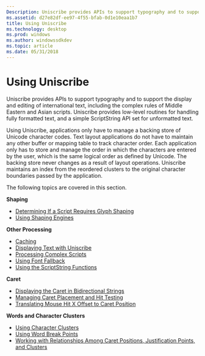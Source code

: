 ```yaml
---
Description: Uniscribe provides APIs to support typography and to support the display and editing of international text, including the complex rules of Middle Eastern and Asian scripts.
ms.assetid: d27e82df-ee97-4f55-bfab-0d1e10eaa1b7
title: Using Uniscribe
ms.technology: desktop
ms.prod: windows
ms.author: windowssdkdev
ms.topic: article
ms.date: 05/31/2018
---
```


# Using Uniscribe

Uniscribe provides APIs to support typography and to support the display and editing of international text, including the complex rules of Middle Eastern and Asian scripts. Uniscribe provides low-level routines for handling fully formatted text, and a simple ScriptString API set for unformatted text.

Using Uniscribe, applications only have to manage a backing store of Unicode character codes. Text layout applications do not have to maintain any other buffer or mapping table to track character order. Each application only has to store and manage the order in which the characters are entered by the user, which is the same logical order as defined by Unicode. The backing store never changes as a result of layout operations. Uniscribe maintains an index from the reordered clusters to the original character boundaries passed by the application.

The following topics are covered in this section.

**Shaping**

-   [Determining If a Script Requires Glyph Shaping](determining-if-a-script-requires-glyph-shaping.md)
-   [Using Shaping Engines](using-shaping-engines.md)

**Other Processing**

-   [Caching](caching.md)
-   [Displaying Text with Uniscribe](displaying-text-with-uniscribe.md)
-   [Processing Complex Scripts](processing-complex-scripts.md)
-   [Using Font Fallback](using-font-fallback.md)
-   [Using the ScriptString Functions](using-the-scriptstring-functions.md)

**Caret**

-   [Displaying the Caret in Bidirectional Strings](displaying-the-caret-in-bidirectional-strings.md)
-   [Managing Caret Placement and Hit Testing](managing-caret-placement-and-hit-testing.md)
-   [Translating Mouse Hit X Offset to Caret Position](translating-mouse-hit-x-offset-to-caret-position.md)

**Words and Character Clusters**

-   [Using Character Clusters](using-character-clusters.md)
-   [Using Word Break Points](using-word-break-points.md)
-   [Working with Relationships Among Caret Positions, Justification Points, and Clusters](working-with-relationships-among-caret-positions--justification-points--and-clusters.md)

 

 



